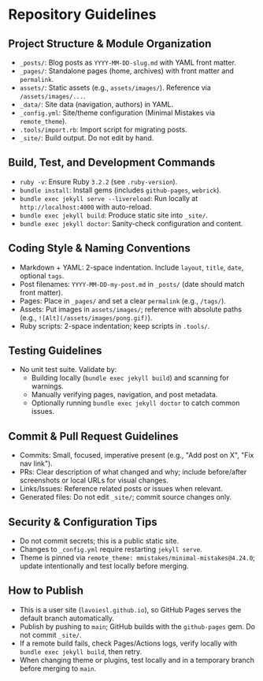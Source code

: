 # Repository Guidelines

## Project Structure & Module Organization
- `_posts/`: Blog posts as `YYYY-MM-DD-slug.md` with YAML front matter.
- `_pages/`: Standalone pages (home, archives) with front matter and `permalink`.
- `assets/`: Static assets (e.g., `assets/images/`). Reference via `/assets/images/...`.
- `_data/`: Site data (navigation, authors) in YAML.
- `_config.yml`: Site/theme configuration (Minimal Mistakes via `remote_theme`).
- `.tools/import.rb`: Import script for migrating posts.
- `_site/`: Build output. Do not edit by hand.

## Build, Test, and Development Commands
- `ruby -v`: Ensure Ruby `3.2.2` (see `.ruby-version`).
- `bundle install`: Install gems (includes `github-pages`, `webrick`).
- `bundle exec jekyll serve --livereload`: Run locally at `http://localhost:4000` with auto-reload.
- `bundle exec jekyll build`: Produce static site into `_site/`.
- `bundle exec jekyll doctor`: Sanity-check configuration and content.

## Coding Style & Naming Conventions
- Markdown + YAML: 2-space indentation. Include `layout`, `title`, `date`, optional `tags`.
- Post filenames: `YYYY-MM-DD-my-post.md` in `_posts/` (date should match front matter).
- Pages: Place in `_pages/` and set a clear `permalink` (e.g., `/tags/`).
- Assets: Put images in `assets/images/`; reference with absolute paths (e.g., `![Alt](/assets/images/pong.gif)`).
- Ruby scripts: 2-space indentation; keep scripts in `.tools/`.

## Testing Guidelines
- No unit test suite. Validate by:
  - Building locally (`bundle exec jekyll build`) and scanning for warnings.
  - Manually verifying pages, navigation, and post metadata.
  - Optionally running `bundle exec jekyll doctor` to catch common issues.

## Commit & Pull Request Guidelines
- Commits: Small, focused, imperative present (e.g., "Add post on X", "Fix nav link").
- PRs: Clear description of what changed and why; include before/after screenshots or local URLs for visual changes.
- Links/Issues: Reference related posts or issues when relevant.
- Generated files: Do not edit `_site/`; commit source changes only.

## Security & Configuration Tips
- Do not commit secrets; this is a public static site.
- Changes to `_config.yml` require restarting `jekyll serve`.
- Theme is pinned via `remote_theme: mmistakes/minimal-mistakes@4.24.0`; update intentionally and test locally before merging.

## How to Publish
- This is a user site (`lavoiesl.github.io`), so GitHub Pages serves the default branch automatically.
- Publish by pushing to `main`; GitHub builds with the `github-pages` gem. Do not commit `_site/`.
- If a remote build fails, check Pages/Actions logs, verify locally with `bundle exec jekyll build`, then retry.
- When changing theme or plugins, test locally and in a temporary branch before merging to `main`.
